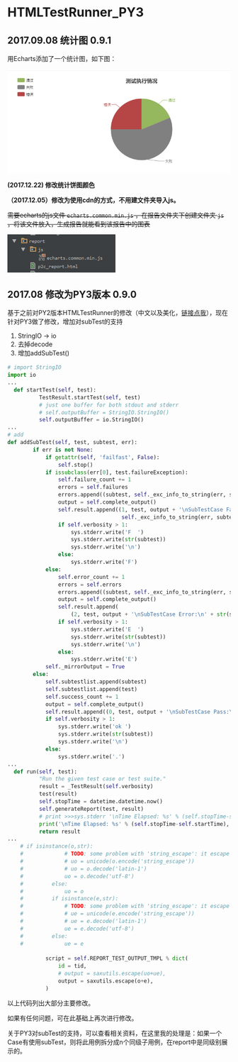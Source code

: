 # HTMLTestRunner_PY3

## 2017.09.08 统计图 0.9.1

用Echarts添加了一个统计图，如下图：

![测试执行情况统计图](./img/echarts.png)

**(2017.12.22) 修改统计饼图颜色**

**（2017.12.05）修改为使用cdn的方式，不用建文件夹导入js。**

~~需要echarts的js文件 `echarts.common.min.js` ，在报告文件夹下创建文件夹 `js` ，将该文件放入，生成报告就能看到该报告中的图表~~

~~![新添加js目录](./img/report.png)~~

## 2017.08 修改为PY3版本 0.9.0

基于之前对PY2版本HTMLTestRunner的修改（中文以及美化，[链接点我](http://download.csdn.net/download/huilan_same/9598558)），现在针对PY3做了修改，增加对subTest的支持

1. StringIO -> io
2. 去掉decode
3. 增加addSubTest()

```python
# import StringIO
import io
...
  def startTest(self, test):
          TestResult.startTest(self, test)
          # just one buffer for both stdout and stderr
          # self.outputBuffer = StringIO.StringIO()
          self.outputBuffer = io.StringIO()
...
# add
def addSubTest(self, test, subtest, err):
        if err is not None:
            if getattr(self, 'failfast', False):
                self.stop()
            if issubclass(err[0], test.failureException):
                self.failure_count += 1
                errors = self.failures
                errors.append((subtest, self._exc_info_to_string(err, subtest)))
                output = self.complete_output()
                self.result.append((1, test, output + '\nSubTestCase Failed:\n' + str(subtest),
                                    self._exc_info_to_string(err, subtest)))
                if self.verbosity > 1:
                    sys.stderr.write('F  ')
                    sys.stderr.write(str(subtest))
                    sys.stderr.write('\n')
                else:
                    sys.stderr.write('F')
            else:
                self.error_count += 1
                errors = self.errors
                errors.append((subtest, self._exc_info_to_string(err, subtest)))
                output = self.complete_output()
                self.result.append(
                    (2, test, output + '\nSubTestCase Error:\n' + str(subtest), self._exc_info_to_string(err, subtest)))
                if self.verbosity > 1:
                    sys.stderr.write('E  ')
                    sys.stderr.write(str(subtest))
                    sys.stderr.write('\n')
                else:
                    sys.stderr.write('E')
            self._mirrorOutput = True
        else:
            self.subtestlist.append(subtest)
            self.subtestlist.append(test)
            self.success_count += 1
            output = self.complete_output()
            self.result.append((0, test, output + '\nSubTestCase Pass:\n' + str(subtest), ''))
            if self.verbosity > 1:
                sys.stderr.write('ok ')
                sys.stderr.write(str(subtest))
                sys.stderr.write('\n')
            else:
                sys.stderr.write('.')
...
  def run(self, test):
          "Run the given test case or test suite."
          result = _TestResult(self.verbosity)
          test(result)
          self.stopTime = datetime.datetime.now()
          self.generateReport(test, result)
          # print >>>sys.stderr '\nTime Elapsed: %s' % (self.stopTime-self.startTime)
          print('\nTime Elapsed: %s' % (self.stopTime-self.startTime), file=sys.stderr)
          return result
...
    # if isinstance(o,str):
    #             # TODO: some problem with 'string_escape': it escape \n and mess up formating
    #             # uo = unicode(o.encode('string_escape'))
    #             # uo = o.decode('latin-1')
    #             uo = o.decode('utf-8')
    #         else:
    #             uo = o
    #         if isinstance(e,str):
    #             # TODO: some problem with 'string_escape': it escape \n and mess up formating
    #             # ue = unicode(e.encode('string_escape'))
    #             # ue = e.decode('latin-1')
    #             ue = e.decode('utf-8')
    #         else:
    #             ue = e

            script = self.REPORT_TEST_OUTPUT_TMPL % dict(
                id = tid,
                # output = saxutils.escape(uo+ue),
                output = saxutils.escape(o+e),
            )
```

以上代码列出大部分主要修改。

如果有任何问题，可在此基础上再次进行修改。

关于PY3对subTest的支持，可以查看相关资料，在这里我的处理是：如果一个Case有使用subTest，则将此用例拆分成n个同级子用例，在report中是同级别展示的。


